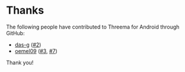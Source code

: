 # Thanks

The following people have contributed to Threema for Android through GitHub:

* [das-g] ([#2])
* [oemel09] ([#3], [#7])

Thank you!

[das-g]: https://github.com/das-g
[oemel09]: https://github.com/oemel09

[#2]: https://github.com/threema-ch/threema-android/pull/2
[#3]: https://github.com/threema-ch/threema-android/pull/3
[#7]: https://github.com/threema-ch/threema-android/pull/7
